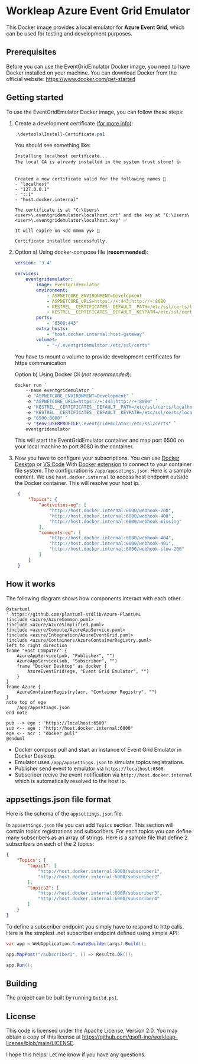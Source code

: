# Workleap Azure Event Grid Emulator

This Docker image provides a local emulator for **Azure Event Grid**, which can be used for testing and development purposes.

## Prerequisites

Before you can use the EventGridEmulator Docker image, you need to have Docker installed on your machine. You can download Docker from the official website: https://www.docker.com/get-started

## Getting started

To use the EventGridEmulator Docker image, you can follow these steps:

1. Create a development certificate ([for more info](https://github.com/FiloSottile/mkcert)):

    ```powershell
    .\devtools\Install-Certificate.ps1
    ```

    You should see something like:
    ```
    Installing localhost certificate...
    The local CA is already installed in the system trust store! 👍


    Created a new certificate valid for the following names 📜
    - "localhost"
    - "127.0.0.1"
    - "::1"
    - "host.docker.internal"

    The certificate is at "C:\Users\<user>\.eventgridemulator\localhost.crt" and the key at "C:\Users\<user>\.eventgridemulator\localhost.key" ✅

    It will expire on <dd mmmm yy> 📅

    Certificate installed successfully.
    ```

2. Option a) Using docker-compose file (**recommended**):

    ```yaml
    version: '3.4'

    services:
        eventgridemulator:
            image: eventgridemulator
            environment:
                - ASPNETCORE_ENVIRONMENT=Development
                - ASPNETCORE_URLS=https://+:443;http://+:8080
                - KESTREL__CERTIFICATES__DEFAULT__PATH=/etc/ssl/certs/localhost.crt
                - KESTREL__CERTIFICATES__DEFAULT__KEYPATH=/etc/ssl/certs/localhost.key
            ports:
                - "6500:443"
            extra_hosts:
                - "host.docker.internal:host-gateway"
            volumes:
                - "~/.eventgridemulator:/etc/ssl/certs"
    ``` 
    You have to mount a volume to provide development certificates for https communication

    Option b) Using Docker Cli (*not recommended*):

    ```powershell
    docker run `
        --name eventgridemulator `
        -e "ASPNETCORE_ENVIRONMENT=Development" `
        -e "ASPNETCORE_URLS=https://+:443;http://+:8080" `
        -e "KESTREL__CERTIFICATES__DEFAULT__PATH=/etc/ssl/certs/localhost.crt" `
        -e "KESTREL__CERTIFICATES__DEFAULT__KEYPATH=/etc/ssl/certs/localhost.key" `
        -p "6500:8080" `
        -v "$env:USERPROFILE\.eventgridemulator:/etc/ssl/certs" `
        eventgridemulator
    ```

   This will start the EventGridEmulator container and map port 6500 on your local machine to port 8080 in the container.

3. Now you have to configure your subscriptions. You can use [Docker Desktop](https://www.docker.com/products/docker-desktop/) or [VS Code](https://code.visualstudio.com/) With [Docker extension](https://marketplace.visualstudio.com/items?itemName=ms-azuretools.vscode-docker) to connect to your container file system. The configuration is `/app/appsetings.json`. Here is a sample content. We use `host.docker.internal` to access host endpoint outside the Docker container. This will resolve your host ip.
   
   ```json
    {
        "Topics": {
            "activities-eg": [
                "http://host.docker.internal:6000/webhook-200",
                "http://host.docker.internal:6000/webhook-400",
                "http://host.docker.internal:6000/webhook-missing"
            ],
            "comments-eg": [
                "http://host.docker.internal:6000/webhook-404",
                "http://host.docker.internal:6000/webhook-401",
                "http://host.docker.internal:6000/webhook-slow-200"
            ]
        }
    }
   ```

## How it works

The following diagram shows how components interact with each other.

``` plantuml
@startuml
' https://github.com/plantuml-stdlib/Azure-PlantUML
!include <azure/AzureCommon.puml>
!include <azure/AzureSimplified.puml>
!include <azure/Compute/AzureAppService.puml>
!include <azure/Integration/AzureEventGrid.puml>
!include <azure/Containers/AzureContainerRegistry.puml>
left to right direction
frame "Host Computer" {
	AzureAppService(pub, "Publisher", "")
	AzureAppService(sub, "Subscriber", "")
	frame "Docker Desktop" as docker {
		AzureEventGrid(ege, "Event Grid Emulator", "")
	}
}
frame Azure {
    AzureContainerRegistry(acr, "Container Registry", "")
}
note top of ege
    /app/appsetings.json
end note

pub --> ege : "https://localhost:6500"
sub <-- ege : "http://host.docker.internal:6000"
ege <-- acr : "docker pull"
@enduml
```

- Docker compose pull and start an instance of Event Grid Emulator in Docker Desktop.
- Emulator uses ```/app/appsettings.json``` to simulate topics registrations.
- Publisher send event to emulator via ```https://localhost:6500```.
- Subscriber recive the event notification via ```http://host.docker.internal``` which is automatically resolved to the host ip.

## appsettings.json file format

Here is the schema of the `appsettings.json` file.

In `appsettings.json` file you can add `Topics` section. This section will contain topics registrations and subscribers. For each topics you can define many subscribers as an array of strings. Here is a sample file that define 2 subscribers on each of the 2 topics:

``` json
{
    "Topics": {
        "topic1": [
            "http://host.docker.internal:6000/subscriber1",
            "http://host.docker.internal:6000/subscriber2"
        ],
        "topics2": [
            "http://host.docker.internal:6000/subscriber3",
            "http://host.docker.internal:6000/subscriber4"
        ]
    }
}
```

To define a subscriber endpoint you simply have to respond to http calls. Here is the simplest .net subscriber endpoint defined using simple API:

``` csharp
var app = WebApplication.CreateBuilder(args).Build();

app.MapPost("/subscriber1", () => Results.Ok());

app.Run();
```



## Building

The project can be built by running `Build.ps1`.

## License

This code is licensed under the Apache License, Version 2.0. You may obtain a copy of this license at https://github.com/gsoft-inc/workleap-license/blob/main/LICENSE.


I hope this helps! Let me know if you have any questions.